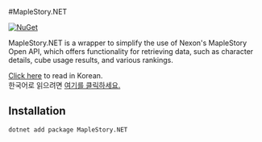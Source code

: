 #MapleStory.NET

[![NuGet](https://img.shields.io/nuget/v/MapleStory.NET)](https://www.nuget.org/packages/MapleStory.NET)

MapleStory.NET is a wrapper to simplify the use of Nexon's MapleStory Open API, which offers functionality for retrieving data, such as character details, cube usage results, and various rankings.

[Click here](README-ko.md) to read in Korean.  
한국어로 읽으려면 [여기를 클릭하세요.](README-ko.md)

## Installation

```xml
dotnet add package MapleStory.NET
```
